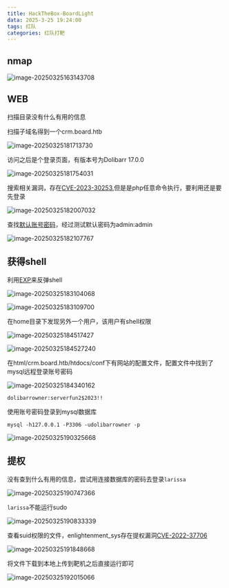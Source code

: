```yaml
---
title: HackTheBox-BoardLight
data: 2025-3-25 19:24:00
tags: 红队
categories: 红队打靶
---
```




## nmap

![image-20250325163143708](./././././././././BoardLight/image-20250325163143708.png)

## WEB

扫描目录没有什么有用的信息

扫描子域名得到一个crm.board.htb

![image-20250325181713730](./././././././././BoardLight/image-20250325181713730.png)

访问之后是个登录页面，有版本号为Dolibarr 17.0.0

![image-20250325181754031](./././././././././BoardLight/image-20250325181754031.png)

搜索相关漏洞，存在[CVE-2023-30253](./././././././././https://github.com/nikn0laty/Exploit-for-Dolibarr-17.0.0-CVE-2023-30253),但是是php任意命令执行，要利用还是要先登录

![image-20250325182007032](./././././././././BoardLight/image-20250325182007032.png)

查找[默认账号密码](./././././././././https://www.dolibarr.org/forum/t/login-after-installation/16088/4)，经过测试默认密码为admin:admin

![image-20250325182107767](./././././././././BoardLight/image-20250325182107767.png)

## 获得shell

利用[EXP](./././././././././https://github.com/nikn0laty/Exploit-for-Dolibarr-17.0.0-CVE-2023-30253)来反弹shell

![image-20250325183104068](./././././././././BoardLight/image-20250325183104068.png)

![image-20250325183109700](./././././././././BoardLight/image-20250325183109700.png)

在home目录下发现另外一个用户，该用户有shell权限

![image-20250325184517427](./././././././././BoardLight/image-20250325184517427.png)

![image-20250325184527240](./././././././././BoardLight/image-20250325184527240.png)



在html/crm.board.htb/htdocs/conf下有网站的配置文件，配置文件中找到了mysql远程登录账号密码

![image-20250325184340162](./././././././././BoardLight/image-20250325184340162.png)

`dolibarrowner:serverfun2$2023!!`

使用账号密码登录到mysql数据库

```
mysql -h127.0.0.1 -P3306 -udolibarrowner -p
```

![image-20250325190325668](./././././././././BoardLight/image-20250325190325668.png)

## 提权

没有查到什么有用的信息，尝试用连接数据库的密码去登录`larissa`

![image-20250325190747366](./././././././././BoardLight/image-20250325190747366.png)

`larissa`不能运行sudo

![image-20250325190833339](./././././././././BoardLight/image-20250325191840622.png)

查看suid权限的文件，enlightenment_sys存在提权漏洞[CVE-2022-37706](./././././././././https://github.com/MaherAzzouzi/CVE-2022-37706-LPE-exploit)

![image-20250325191848668](./././././././././BoardLight/image-20250325191848668.png)

将文件下载到本地上传到靶机之后直接运行即可

![image-20250325192015066](./././././././././BoardLight/image-20250325192015066.png)